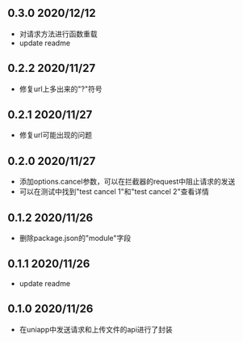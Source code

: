 ## 0.3.0 2020/12/12

- 对请求方法进行函数重载
- update readme

## 0.2.2 2020/11/27

- 修复url上多出来的"?"符号

## 0.2.1 2020/11/27

- 修复url可能出现的问题

## 0.2.0 2020/11/27

- 添加options.cancel参数，可以在拦截器的request中阻止请求的发送
- 可以在测试中找到"test cancel 1"和"test cancel 2"查看详情

## 0.1.2 2020/11/26

- 删除package.json的"module"字段

## 0.1.1 2020/11/26

- update readme

## 0.1.0 2020/11/26

- 在uniapp中发送请求和上传文件的api进行了封装